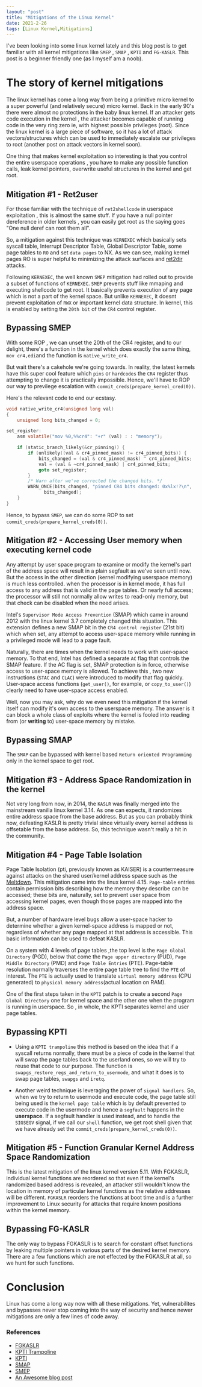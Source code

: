 ```yaml
---
layout: "post"
title: "Mitigations of the Linux Kernel"
date: 2021-2-26
tags: [Linux Kernel,Mitigations]
---
```


I've been looking into some linux kernel lately and this blog post is to get familiar with all kernel mitigations like `SMEP` , `SMAP` , `KPTI` and `FG-KASLR`. This post is a beginner friendly one (as I myself am a noob).

# The story of kernel mitigations

The linux kernel has come a long way from being a primitive micro kernel to a super powerful (and relatively secure) micro kernel. Back in the early 90's there were almost no protections in the baby linux kernel. If an attacker gets code execution in the kernel , the attacker becomes capable of running code in the very ring zero ie, with highest possible privileges (root). Since the linux kernel is a large piece of software, so it has a lot of attack vectors/structures which can be used to immediately escalate our privileges to root (another post on attack vectors in kernel soon).

One thing that makes kernel exploitation so interesting is that you control the entire userspace operations , you have to make any possible function calls, leak kernel pointers, overwrite useful structures in the kernel and get root.

## Mitigation #1 - Ret2user

For those familiar with the technique of `ret2shellcode` in userspace exploitation , this is almost the same stuff. If you have a null pointer dereference in older kernels , you can easily get root as the saying goes "One null deref can root them all". 

So, a mitigation against this technique was `KERNEXEC` which basically sets syscall table, Interrupt Descriptor Table, Global Descriptor Table, some page tables to `RO` and set `data pages` to NX. As we can see, making kernel pages RO is super helpful to minimizing the attack surfaces and [ret2dir](https://cs.brown.edu/~vpk/papers/ret2dir.sec14.pdf) attacks.

Following `KERNEXEC`, the well known `SMEP` mitigation had rolled out to provide a subset of functions of `KERNEXEC`. `SMEP` prevents stuff like mmaping and executing shellcode to get root. It basically prevents execution of any page which is not a part of the kernel space. But unlike `KERNEXEC`, it doesnt prevent exploitation of `RWX` or important kernel data structure. In kernel, this is enabled by setting the `20th bit` of the `CR4` control register.

## Bypassing SMEP

With some ROP , we can unset the 20th of the CR4 register, and to our delight, there's a function in the kernel which does exactly the same thing, `mov cr4,edi`and the function is `native_write_cr4`. 

But wait there's a cakehole we're going towards. In reality, the latest kernels have this super cool feature which `pins` or `hardcodes` the `CR4` register thus attempting to change it is practically impossible. Hence, we'll have to ROP our way to previlege escalation with `commit_creds(prepare_kernel_cred(0))`.

Here's the relevant code to end our ecstasy.

```c
void native_write_cr4(unsigned long val)
{
	unsigned long bits_changed = 0;

set_register:
	asm volatile("mov %0,%%cr4": "+r" (val) : : "memory");

	if (static_branch_likely(&cr_pinning)) {
		if (unlikely((val & cr4_pinned_mask) != cr4_pinned_bits)) {
			bits_changed = (val & cr4_pinned_mask) ^ cr4_pinned_bits;
			val = (val & ~cr4_pinned_mask) | cr4_pinned_bits;
			goto set_register;
		}
		/* Warn after we've corrected the changed bits. */
		WARN_ONCE(bits_changed, "pinned CR4 bits changed: 0x%lx!?\n",
			  bits_changed);
	}
}
```

Hence, to bypass `SMEP`, we can do some ROP to set `commit_creds(prepare_kernel_creds(0))`.

## Mitigation #2 - Accessing User memory when executing kernel code

Any attempt by user space program to examine or modify the kernel's part of the address space will result in a plain segfault as we've seen until now. But the access in the other direction (kernel modifying userspace memory) is much less controlled. when the processor is in kernel mode, it has full access to any address that is valid in the page tables. Or nearly full access; the processor will still not normally allow writes to read-only memory, but that check can be disabled when the need arises.

Intel's `Supervisor Mode Access Prevention` (SMAP) which came in around 2012  with the linux kernel 3.7 completely changed this situation. This extension defines a new SMAP bit in the `CR4 control register` (21st bit) which when set, any attempt to access user-space memory while running in a privileged mode will lead to a page fault.

Naturally, there are times when the kernel needs to work with user-space memory. To that end, Intel has defined a separate `AC` flag that controls the SMAP feature. If the AC flag is set, SMAP protection is in force, otherwise access to user-space memory is allowed. To achieve this , two new instructions (`STAC` and `CLAC`) were introduced to modify that flag quickly. User-space access functions (`get_user()`, for example, or `copy_to_user()`) clearly need to have user-space access enabled.

Well, now you may ask, why do we even need this mitigation if the kernel itself can modify it's own access to the userspace memory. The answer is it can block a whole class of exploits where the kernel is fooled into reading from (or **writing** to) user-space memory by mistake. 

## Bypassing SMAP

The `SMAP` can be bypassed with kernel based `Return oriented Programming` only in the kernel space to get root.

## Mitigation #3 - Address Space Randomization in the kernel

Not very long from now, in 2014, the `KASLR` was finally merged into the mainstream vanilla linux kernel 3.14. As one can expects, it randomizes entire address space from the base address. But as you can probably think now, defeating KASLR is pretty trivial since virtually every kernel address is offsetable from the base address. So, this technique wasn't really a hit in the community.

## Mitigation #4 - Page Table Isolation

Page Table Isolation (pti, previously known as KAISER) is a countermeasure against attacks on the shared user/kernel address space such as the [Meltdown](https://meltdownattack.com/). This mitigation came into the linux kernel 4.15. `Page-table` entries contain permission bits describing how the memory they describe can be accessed; these bits are, naturally, set to prevent user space from accessing kernel pages, even though those pages are mapped into the address space.

But, a number of hardware level bugs allow a user-space hacker to determine whether a given kernel-space address is mapped or not, regardless of whether any page mapped at that address is accessible. This basic information can be used to defeat KASLR.

On a system with 4 levels of page tables ,the top level is the `Page Global Directory` (PGD), below that come the `Page upper directory` (PUD), `Page Middle Directory` (PMD)  and `Page Table Entries` (PTE). Page-table resolution normally traverses the entire page table tree to find the `PTE` of interest. The `PTE` is actually used to translate `virtual memory address` (CPU generated) to `physical memory address`(actual location on RAM).

One of the first steps taken in the `KPTI` patch is to create a second `Page Global Directory` one for kernel space and the other one when the program is running in userspace. So , in whole, the KPTI separates kernel and user page tables.

## Bypassing KPTI

+ Using a `KPTI trampoline` this method is based on the idea that if a syscall returns normally, there must be a piece of code in the kernel that will swap the page tables back to the userland ones, so we will try to reuse that code to our purpose. The function is `swapgs_restore_regs_and_return_to_usermode`, and what it does is to swap page tables, `swapgs` and `iretq`.

+ Another weird technique is leveraging the power of `signal handlers`. So, when we try to return to usermode and execute code, the page table still being used is the `kernel page table` which is by default prevented to execute code in the usermode and hence a `segfault` happens in the **userspace**. If a segfault handler is used instead, and to handle the `SIGSEGV` signal, if we call our `shell` function, we get root shell given that we have already set the `commit_creds(prepare_kernel_creds(0))`.

## Mitigation #5 - Function Granular Kernel Address Space Randomization

This is the latest mitigation of the linux kernel version 5.11. With FGKASLR, individual kernel functions are reordered so that even if the kernel's randomized based address is revealed, an attacker still wouldn't know the location in memory of particular kernel functions as the relative addresses will be different. `FGKASLR` reorders the functions at boot time and is a further improvement to Linux security for attacks that require known positions within the kernel memory.

## Bypassing FG-KASLR

The only way to bypass FGKASLR is to search for constant offset functions by leaking multiple pointers in various parts of the desired kernel memory. There are a few functions which are not effected by the FGKASLR at all, so we hunt for such functions.


# Conclusion

Linux has come a long way now with all these mitigations. Yet, vulnerabilites and bypasses never stop coming into the way of security and hence newer mitigations are only a few lines of code away.

### References

+ [FGKASLR](https://www.phoronix.com/scan.php?page=news_item&px=Intel-Linux-FGKASLR-Proposal)
+ [KPTI Trampoline](https://trungnguyen1909.github.io/blog/post/matesctf/KSMASH/)
+ [KPTI](https://lwn.net/Articles/741878/)
+ [SMAP](https://lwn.net/Articles/517475/)
+ [SMEP](https://github.com/pr0cf5/kernel-exploit-practice/tree/master/bypass-smep)
+ [An Awesome blog post](https://lkmidas.github.io/posts/20210128-linux-kernel-pwn-part-2/)

